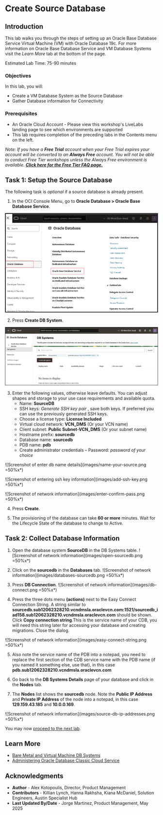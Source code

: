 # Create Source Database

## Introduction

This lab walks you through the steps of setting up an Oracle Base Database Service Virtual Machine (VM) with Oracle Database 19c. For more information on Oracle Base Database Service and VM Database Systems visit the *Learn More* tab at the bottom of the page.

Estimated Lab Time: 75-90 minutes

### Objectives

In this lab, you will:
* Create a VM Database System as the Source Database
* Gather Database information for Connectivity


### Prerequisites

* An Oracle Cloud Account - Please view this workshop's LiveLabs landing page to see which environments are supported
* This lab requires completion of the preceding labs in the Contents menu on the left.

*Note: If you have a **Free Trial** account when your Free Trial expires your account will be converted to an **Always Free** account. You will not be able to conduct Free Tier workshops unless the Always Free environment is available. **[Click here for the Free Tier FAQ page.](https://www.oracle.com/cloud/free/faq.html)***

## Task 1: Setup the Source Database

The following task is *optional* if a source database is already present.

1. In the OCI Console Menu, go to **Oracle Database > Oracle Base Database Service**.

  ![Screenshot of Oracle Base Database (VM, BM) navigation](images/oracle-base-database.png)

2. Press **Create DB System**.

  ![Screenshot of create db system](images/create-db-system.png)

3. Enter the following values, otherwise leave defaults. You can adjust shapes and storage to your use case requirements and available quota.
    - Name: **SourceDB**
    - SSH keys: *Generate SSH key pair* , save both keys. If preferred you can use the previously generated SSH keys.
    - Choose a license type: **License Included**
    - Virtual cloud network: **VCN\_DMS** (Or your VCN name)
    - Client subnet: **Public Subnet-VCN\_DMS** (Or your subnet name)
    - Hostname prefix: **sourcedb**
    - Database name: **sourcedb**
    - PDB name: **pdb**
    - Create administrator credentials – Password: *password of your choice*

  ![Screenshot of enter db name details](images/name-your-source.png =50%x*)

  ![Screenshot of entering ssh key information](images/add-ssh-key.png =50%x*)

  ![Screenshot of network information](images/enter-confirm-pass.png =50%x*)

4. Press **Create**.

5. The provisioning of the database can take **60 or more** minutes. Wait for the Lifecycle State of the database to change to Active.


## Task 2: Collect Database Information

1. Open the database system **SourceDB** in the DB Systems table.
  ![Screenshot of network information](images/open-sourcedb.png =50%x*)

2. Click on the **sourcedb** in the **Databases** tab.
![Screenshot of network information](images/databases-sourcedb.png =50%x*)

3. Press **DB Connection**.
  ![Screenshot of network information](images/db-connect.png =50%x*)

4. Press the three dots menu **(actions)** next to the Easy Connect Connection String. A string similar to **sourcedb.sub12062328210.vcndmsla.oraclevcn.com:1521/sourcedb_iad158.sub12062328210.vcndmsla.oraclevcn.com** should be shown. Click **Copy connection string**.This is the service name of your CDB, you will need this string later for accessing your database and creating migrations. Close the dialog.

  ![Screenshot of network information](images/easy-connect-string.png =50%x*)

5. Also note the service name of the PDB into a notepad, you need to replace the first section of the CDB service name with the PDB name (if you named it something else, use that), in this case **pdb.sub12062328210.vcndmsla.oraclevcn.com**

6. Go back to the **DB Systems Details** page of your database and click in the **Nodes** tab.

7. The **Nodes** list shows the **sourcedb** node. Note the **Public IP Address** and **Private IP Address** of the node into a notepad, in this case **129.159.43.185** and **10.0.0.169**.

  ![Screenshot of network information](images/source-db-ip-addresses.png =50%x*)

You may now [proceed to the next lab](#next).

## Learn More

* [Bare Metal and Virtual Machine DB Systems](https://docs.oracle.com/en-us/iaas/Content/Database/Concepts/overview.htm)
* [Administering Oracle Database Classic Cloud Service](https://docs.oracle.com/en/cloud/paas/database-dbaas-cloud/csdbi/this-service.html)

## Acknowledgments
* **Author** - Alex Kotopoulis, Director, Product Management
* **Contributors** -  Killian Lynch, Hanna Rakhsha, Kiana McDaniel, Solution Engineers, Austin Specialist Hub
* **Last Updated By/Date** - Jorge Martinez, Product Management, May 2025
